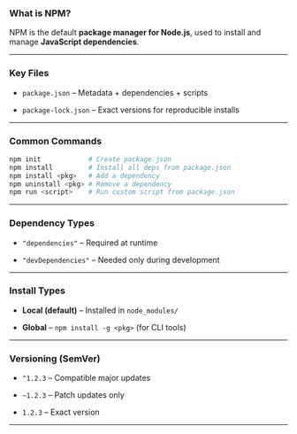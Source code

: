 

### What is NPM?

NPM is the default **package manager for Node.js**, used to install and manage **JavaScript dependencies**.

---

### Key Files

- `package.json` – Metadata + dependencies + scripts
    
- `package-lock.json` – Exact versions for reproducible installs
    

---

### Common Commands

```bash
npm init            # Create package.json
npm install         # Install all deps from package.json
npm install <pkg>   # Add a dependency
npm uninstall <pkg> # Remove a dependency
npm run <script>    # Run custom script from package.json
```

---

### Dependency Types

- `"dependencies"` – Required at runtime
    
- `"devDependencies"` – Needed only during development
    

---

### Install Types

- **Local (default)** – Installed in `node_modules/`
    
- **Global** – `npm install -g <pkg>` (for CLI tools)
    

---

### Versioning (SemVer)

- `^1.2.3` – Compatible major updates
    
- `~1.2.3` – Patch updates only
    
- `1.2.3` – Exact version
    

---

